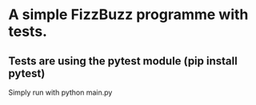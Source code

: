 # A simple FizzBuzz programme with tests.
## Tests are using the pytest module (pip install pytest)

Simply run with python main.py
